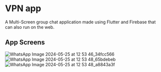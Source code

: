 # VPN app

A Multi-Screen group chat application made using Flutter and Firebase that can also run on the web.

## App Screens
![WhatsApp Image 2024-05-25 at 12 53 46_34fcc566](https://github.com/sparshkp/VPN_app_flutter/assets/89588746/0628fa53-279c-4f91-af0c-660b9c4d1ada)
![WhatsApp Image 2024-05-25 at 12 53 48_65bdebeb](https://github.com/sparshkp/VPN_app_flutter/assets/89588746/953e3477-14b9-408e-a284-560936f2635d)
![WhatsApp Image 2024-05-25 at 12 53 48_a8843a3f](https://github.com/sparshkp/VPN_app_flutter/assets/89588746/7108525a-b6b1-4af7-8dfd-6b7a6a752627)


